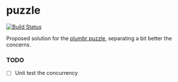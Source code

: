 # puzzle

[![Build Status](https://travis-ci.org/adarrivi/puzzle.png)](https://travis-ci.org/adarrivi/puzzle)

Proposed solution for the  [plumbr puzzle](https://bitbucket.org/plumbr/puzzle/src), separating a bit better the concerns.

### TODO
- [ ] Unit test the concurrency
